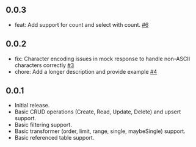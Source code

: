 ## 0.0.3

- feat: Add support for count and select with count. [#6](https://github.com/supabase-community/mock_supabase_http_client/pull/6)

## 0.0.2

- fix: Character encoding issues in mock response to handle non-ASCII characters correctly [#3](https://github.com/supabase-community/mock_supabase_http_client/pull/3)
- chore: Add a longer description and provide example [#4](https://github.com/supabase-community/mock_supabase_http_client/pull/4)

## 0.0.1

- Initial release.
- Basic CRUD operations (Create, Read, Update, Delete) and upsert support.
- Basic filtering support.
- Basic transformer (order, limit, range, single, maybeSingle) support.
- Basic referenced table support.
